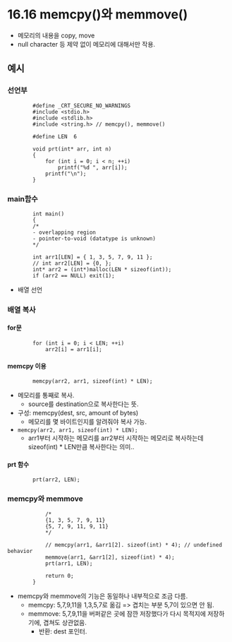 # 16.16 memcpy()와 memmove()
* 메모리의 내용을 copy, move
* null character 등 제약 없이 메모리에 대해서만 작용.

## 예시
### 선언부

            #define _CRT_SECURE_NO_WARNINGS
            #include <stdio.h>
            #include <stdlib.h>
            #include <string.h> // memcpy(), memmove()

            #define LEN	 6

            void prt(int* arr, int n)
            {
                for (int i = 0; i < n; ++i)
                    printf("%d ", arr[i]);
                printf("\n");
            }
### main함수

            int main()
            {
            /*
            - overlapping region
            - pointer-to-void (datatype is unknown)
            */

            int arr1[LEN] = { 1, 3, 5, 7, 9, 11 };
            // int arr2[LEN] = {0, };
            int* arr2 = (int*)malloc(LEN * sizeof(int));
            if (arr2 == NULL) exit(1);

* 배열 선언

### 배열 복사
#### for문
            for (int i = 0; i < LEN; ++i)
                arr2[i] = arr1[i];

#### memcpy 이용
	        memcpy(arr2, arr1, sizeof(int) * LEN); 

* 메모리를 통째로 복사.
    - source를 destination으로 복사한다는 뜻.
* 구성: memcpy(dest, src, amount of bytes)
    - 메모리를 몇 바이트인지를 알려줘야 복사 가능.
* `memcpy(arr2, arr1, sizeof(int) * LEN);` 
    - arr1부터 시작하는 메모리를 arr2부터 시작하는 메모리로 복사하는데 sizeof(int) * LEN만큼 복사한다는 의미..

#### prt 함수
	        prt(arr2, LEN);

### memcpy와 memmove

                /*
                {1, 3, 5, 7, 9, 11}
                {5, 7, 9, 11, 9, 11}
                */

                // memcpy(arr1, &arr1[2]. sizeof(int) * 4); // undefined behavior
                memmove(arr1, &arr1[2], sizeof(int) * 4);
                prt(arr1, LEN);

                return 0;
            }

* memcpy와 memmove의 기능은 동일하나 내부적으로 조금 다름.
	- memcpy: 5,7,9,11을 1,3,5,7로 옮김 => 겹치는 부분 5,7이 있으면 안 됨.
	- memmove: 5,7,9,11을 버퍼같은 곳에 잠깐 저장했다가 다시 목적지에 저장하기에, 겹쳐도 상관없음.
	    - 반환: dest 포인터.

